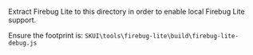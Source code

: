 Extract Firebug Lite to this directory in order to enable local Firebug Lite support.

Ensure the footprint is: `SKUI\tools\firebug-lite\build\firebug-lite-debug.js`
